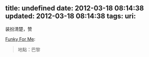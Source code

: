 title: undefined
date: 2012-03-18 08:14:38
updated: 2012-03-18 08:14:38
tags: 
uri: 
---

装扮<span>清楚，赞</span>

[Funky For Me](http://eyecandy.diandian.com/post/2012-03-16/15448463):

> 地點：巴黎

<!--![](./images/2012/03/9229E6033A56AC7AC910C218208E6BAB.jpeg)-->